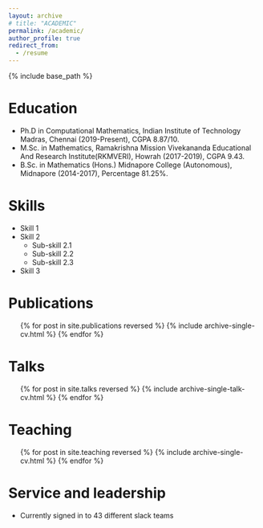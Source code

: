 ```yaml
---
layout: archive
# title: "ACADEMIC"
permalink: /academic/
author_profile: true
redirect_from:
  - /resume
---
```


{% include base_path %}

Education
======
* Ph.D in Computational Mathematics, Indian Institute of Technology Madras, Chennai (2019-Present), CGPA 8.87/10.
* M.Sc. in Mathematics, Ramakrishna Mission Vivekananda Educational And Research Institute(RKMVERI), Howrah (2017-2019), CGPA 9.43.
* B.Sc. in Mathematics (Hons.) Midnapore College (Autonomous), Midnapore (2014-2017), Percentage 81.25%. 

<!-- Work experience
======
* Spring 2024: Academic Pages Collaborator
  * Github University
  * Duties includes: Updates and improvements to template
  * Supervisor: The Users

* Fall 2015: Research Assistant
  * Github University
  * Duties included: Merging pull requests
  * Supervisor: Professor Hub

* Summer 2015: Research Assistant
  * Github University
  * Duties included: Tagging issues
  * Supervisor: Professor Git -->
  
Skills
======
* Skill 1
* Skill 2
  * Sub-skill 2.1
  * Sub-skill 2.2
  * Sub-skill 2.3
* Skill 3

Publications
======
  <ul>{% for post in site.publications reversed %}
    {% include archive-single-cv.html %}
  {% endfor %}</ul>
  
Talks
======
  <ul>{% for post in site.talks reversed %}
    {% include archive-single-talk-cv.html  %}
  {% endfor %}</ul>
  
Teaching
======
  <ul>{% for post in site.teaching reversed %}
    {% include archive-single-cv.html %}
  {% endfor %}</ul>
  
Service and leadership
======
* Currently signed in to 43 different slack teams
